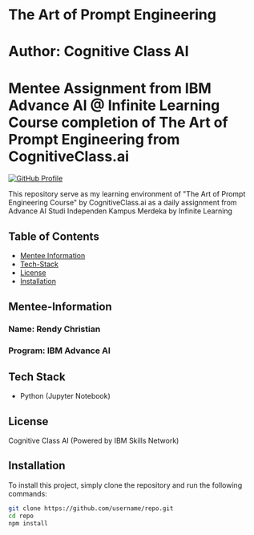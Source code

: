 # The Art of Prompt Engineering
# Author: Cognitive Class AI
# Mentee Assignment from IBM Advance AI @ Infinite Learning Course completion of The Art of Prompt Engineering from CognitiveClass.ai

[![GitHub Profile](https://img.shields.io/badge/GitHub-Profile-green)](https://github.com/rendychristiann)

This repository serve as my learning environment of "The Art of Prompt Engineering Course" by CognitiveClass.ai as a daily assignment from Advance AI Studi Independen Kampus Merdeka by Infinite Learning

## Table of Contents
- [Mentee Information](#Mentee-Information)
- [Tech-Stack](#Tech-Stack)
- [License](#license)
- [Installation](#Installation)


## Mentee-Information
### Name: Rendy Christian
### Program: IBM Advance AI

## Tech Stack
* Python (Jupyter Notebook)

## License
Cognitive Class AI (Powered by IBM Skills Network)

## Installation
To install this project, simply clone the repository and run the following commands:

```bash
git clone https://github.com/username/repo.git
cd repo
npm install
